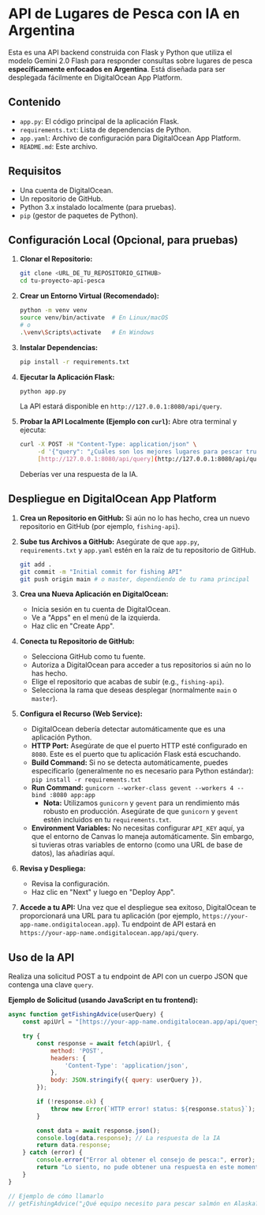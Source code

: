 # API de Lugares de Pesca con IA en Argentina

Esta es una API backend construida con Flask y Python que utiliza el modelo Gemini 2.0 Flash para responder consultas sobre lugares de pesca **específicamente enfocados en Argentina**. Está diseñada para ser desplegada fácilmente en DigitalOcean App Platform.

## Contenido

- `app.py`: El código principal de la aplicación Flask.
- `requirements.txt`: Lista de dependencias de Python.
- `app.yaml`: Archivo de configuración para DigitalOcean App Platform.
- `README.md`: Este archivo.

## Requisitos

- Una cuenta de DigitalOcean.
- Un repositorio de GitHub.
- Python 3.x instalado localmente (para pruebas).
- `pip` (gestor de paquetes de Python).

## Configuración Local (Opcional, para pruebas)

1.  **Clonar el Repositorio:**
    ```bash
    git clone <URL_DE_TU_REPOSITORIO_GITHUB>
    cd tu-proyecto-api-pesca
    ```

2.  **Crear un Entorno Virtual (Recomendado):**
    ```bash
    python -m venv venv
    source venv/bin/activate  # En Linux/macOS
    # o
    .\venv\Scripts\activate   # En Windows
    ```

3.  **Instalar Dependencias:**
    ```bash
    pip install -r requirements.txt
    ```

4.  **Ejecutar la Aplicación Flask:**
    ```bash
    python app.py
    ```
    La API estará disponible en `http://127.0.0.1:8080/api/query`.

5.  **Probar la API Localmente (Ejemplo con `curl`):**
    Abre otra terminal y ejecuta:
    ```bash
    curl -X POST -H "Content-Type: application/json" \
         -d '{"query": "¿Cuáles son los mejores lugares para pescar truchas en la Patagonia Argentina?"}' \
         [http://127.0.0.1:8080/api/query](http://127.0.0.1:8080/api/query)
    ```
    Deberías ver una respuesta de la IA.

## Despliegue en DigitalOcean App Platform

1.  **Crea un Repositorio en GitHub:**
    Si aún no lo has hecho, crea un nuevo repositorio en GitHub (por ejemplo, `fishing-api`).

2.  **Sube tus Archivos a GitHub:**
    Asegúrate de que `app.py`, `requirements.txt` y `app.yaml` estén en la raíz de tu repositorio de GitHub.

    ```bash
    git add .
    git commit -m "Initial commit for fishing API"
    git push origin main # o master, dependiendo de tu rama principal
    ```

3.  **Crea una Nueva Aplicación en DigitalOcean:**
    * Inicia sesión en tu cuenta de DigitalOcean.
    * Ve a "Apps" en el menú de la izquierda.
    * Haz clic en "Create App".

4.  **Conecta tu Repositorio de GitHub:**
    * Selecciona GitHub como tu fuente.
    * Autoriza a DigitalOcean para acceder a tus repositorios si aún no lo has hecho.
    * Elige el repositorio que acabas de subir (e.g., `fishing-api`).
    * Selecciona la rama que deseas desplegar (normalmente `main` o `master`).

5.  **Configura el Recurso (Web Service):**
    * DigitalOcean debería detectar automáticamente que es una aplicación Python.
    * **HTTP Port:** Asegúrate de que el puerto HTTP esté configurado en `8080`. Este es el puerto que tu aplicación Flask está escuchando.
    * **Build Command:** Si no se detecta automáticamente, puedes especificarlo (generalmente no es necesario para Python estándar): `pip install -r requirements.txt`
    * **Run Command:** `gunicorn --worker-class gevent --workers 4 --bind :8080 app:app`
        * **Nota:** Utilizamos `gunicorn` y `gevent` para un rendimiento más robusto en producción. Asegúrate de que `gunicorn` y `gevent` estén incluidos en tu `requirements.txt`.
    * **Environment Variables:** No necesitas configurar `API_KEY` aquí, ya que el entorno de Canvas lo maneja automáticamente. Sin embargo, si tuvieras otras variables de entorno (como una URL de base de datos), las añadirías aquí.

6.  **Revisa y Despliega:**
    * Revisa la configuración.
    * Haz clic en "Next" y luego en "Deploy App".

7.  **Accede a tu API:**
    Una vez que el despliegue sea exitoso, DigitalOcean te proporcionará una URL para tu aplicación (por ejemplo, `https://your-app-name.ondigitalocean.app`). Tu endpoint de API estará en `https://your-app-name.ondigitalocean.app/api/query`.

## Uso de la API

Realiza una solicitud POST a tu endpoint de API con un cuerpo JSON que contenga una clave `query`.

**Ejemplo de Solicitud (usando JavaScript en tu frontend):**

```javascript
async function getFishingAdvice(userQuery) {
    const apiUrl = "[https://your-app-name.ondigitalocean.app/api/query](https://your-app-name.ondigitalocean.app/api/query)"; // ¡Reemplaza con tu URL real!

    try {
        const response = await fetch(apiUrl, {
            method: 'POST',
            headers: {
                'Content-Type': 'application/json',
            },
            body: JSON.stringify({ query: userQuery }),
        });

        if (!response.ok) {
            throw new Error(`HTTP error! status: ${response.status}`);
        }

        const data = await response.json();
        console.log(data.response); // La respuesta de la IA
        return data.response;
    } catch (error) {
        console.error("Error al obtener el consejo de pesca:", error);
        return "Lo siento, no pude obtener una respuesta en este momento.";
    }
}

// Ejemplo de cómo llamarlo
// getFishingAdvice("¿Qué equipo necesito para pescar salmón en Alaska?");
